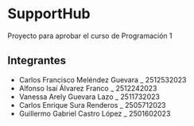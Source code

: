 # SupportHub
Proyecto para aprobar el curso de Programación 1

## Integrantes

- Carlos Francisco Meléndez Guevara _ 2512532023
- Alfonso Isaí Álvarez Franco _ 2512242023
- Vanessa Arely Guevara Lazo _ 2511732023
- Carlos Enrique Sura Renderos _ 2505712023
- Guillermo Gabriel Castro López _ 2501602023
